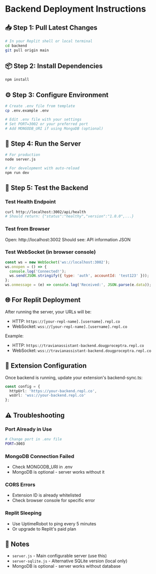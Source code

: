# Backend Deployment Instructions

## 📥 Step 1: Pull Latest Changes

```bash
# In your Replit shell or local terminal
cd backend
git pull origin main
```

## 📦 Step 2: Install Dependencies

```bash
npm install
```

## ⚙️ Step 3: Configure Environment

```bash
# Create .env file from template
cp .env.example .env

# Edit .env file with your settings
# Set PORT=3002 or your preferred port
# Add MONGODB_URI if using MongoDB (optional)
```

## 🚀 Step 4: Run the Server

```bash
# For production
node server.js

# For development with auto-reload
npm run dev
```

## 🧪 Step 5: Test the Backend

### Test Health Endpoint
```bash
curl http://localhost:3002/api/health
# Should return: {"status":"healthy","version":"1.0.0",...}
```

### Test from Browser
Open: http://localhost:3002
Should see: API information JSON

### Test WebSocket (in browser console)
```javascript
const ws = new WebSocket('ws://localhost:3002');
ws.onopen = () => {
  console.log('Connected!');
  ws.send(JSON.stringify({ type: 'auth', accountId: 'test123' }));
};
ws.onmessage = (e) => console.log('Received:', JSON.parse(e.data));
```

## 🌐 For Replit Deployment

After running the server, your URLs will be:
- HTTP: `https://[your-repl-name].[username].repl.co`
- WebSocket: `wss://[your-repl-name].[username].repl.co`

Example:
- HTTP: `https://travianassistant-backend.dougproceptra.repl.co`
- WebSocket: `wss://travianassistant-backend.dougproceptra.repl.co`

## 🔧 Extension Configuration

Once backend is running, update your extension's backend-sync.ts:

```typescript
const config = {
  httpUrl: 'https://your-backend.repl.co',
  wsUrl: 'wss://your-backend.repl.co'
};
```

## ⚠️ Troubleshooting

### Port Already in Use
```bash
# Change port in .env file
PORT=3003
```

### MongoDB Connection Failed
- Check MONGODB_URI in .env
- MongoDB is optional - server works without it

### CORS Errors
- Extension ID is already whitelisted
- Check browser console for specific error

### Replit Sleeping
- Use UptimeRobot to ping every 5 minutes
- Or upgrade to Replit's paid plan

## 📝 Notes

- `server.js` - Main configurable server (use this)
- `server-sqlite.js` - Alternative SQLite version (local only)
- MongoDB is optional - server works without database
